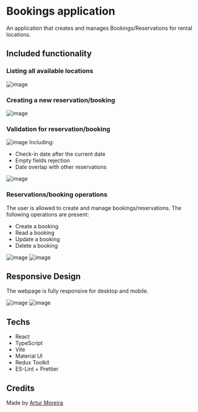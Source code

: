 # Bookings application
An application that creates and manages Bookings/Reservations for rental locations.

## Included functionality

### Listing all available locations
![image](./public/images/Screenshot%202023-10-27%20at%2000.53.02.png)

### Creating a new reservation/booking
![image](./public/images/Screenshot%202023-10-27%20at%2000.54.01.png)

### Validation for reservation/booking
![image](./public/images/Screenshot%202023-10-27%20at%2000.54.31.png)
 Including:
 * Check-in date after the current date
 * Empty fields rejection
 * Date overlap with other reservations

 ![image](./public/images/Screenshot%202023-10-27%20at%2000.54.56.png)

 ### Reservations/booking operations
The user is allowed to create and manage bookings/reservations. The following operations are present:
* Create a booking
* Read a booking
* Update a booking
* Delete a booking

 ![image](./public/images/Screenshot%202023-10-27%20at%2000.54.56.png)
 ![image](./public/images/Screenshot%202023-10-27%20at%2000.56.10.png)


## Responsive Design
The webpage is fully responsive for desktop and mobile.

 ![image](./public/images/Screenshot%202023-10-27%20at%2000.56.40.png)
 ![image](./public/images/Screenshot%202023-10-27%20at%2000.57.16.png)

 ## Techs
 * React
 * TypeScript
 * Vite
 * Material UI
 * Redux Toolkit
 * ES-Lint + Prettier

 ## Credits
 Made by [Artur Moreira](https://github.com/arturacm)